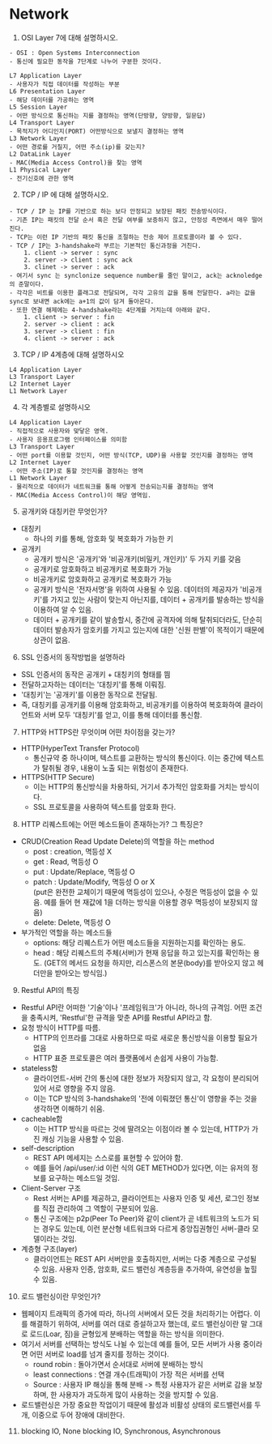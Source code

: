 # Network

1. OSI Layer 7에 대해 설명하시오.
```
- OSI : Open Systems Interconnection
- 통신에 필요한 동작을 7단계로 나누어 구분한 것이다.

L7 Application Layer
- 사용자가 직접 데이터를 작성하는 부분
L6 Presentation Layer
- 해당 데이터를 가공하는 영역
L5 Session Layer
- 어떤 방식으로 통신하는 지를 결정하는 영역(단방향, 양방향, 일문답)
L4 Transport Layer
- 목적지가 어디인지(PORT) 어떤방식으로 보낼지 결정하는 영역
L3 Network Layer
- 어떤 경로를 거칠지, 어떤 주소(ip)를 갖는지?
L2 DataLink Layer
- MAC(Media Access Control)을 찾는 영역
L1 Physical Layer
- 전기신호에 관한 영역
```

2. TCP / IP 에 대해 설명하시오.
```
- TCP / IP 는 IP를 기반으로 하는 보다 안정되고 보장된 패킷 전송방식이다.
- 기존 IP는 패킷의 전달 순서 혹은 전달 여부를 보증하지 않고, 안정성 측면에서 매우 떨어진다.
- TCP는 이런 IP 기반의 패킷 통신을 조절하는 전송 제어 프로토콜이라 볼 수 있다. 
- TCP / IP는 3-handshake라 부르는 기본적인 통신과정을 거친다.
    1. client -> server : sync 
    2. server -> client : sync ack
    3. clinet -> server : ack
- 여기서 sync 는 synclonize sequence number를 줄인 말이고, ack는 acknoledge의 준말이다.
- 각각은 비트를 이용한 플래그로 전달되며, 각각 고유의 값을 통해 전달한다. a라는 값을 sync로 보내면 ack에는 a+1의 값이 담겨 돌아온다.
- 또한 연결 해제에는 4-handshake라는 4단계를 거치는데 아래와 같다.
    1. client -> server : fin
    2. server -> client : ack
    3. server -> client : fin
    4. client -> server : ack
```
3. TCP / IP 4계층에 대해 설명하시오
```
L4 Application Layer
L3 Transport Layer
L2 Internet Layer
L1 Network Layer
```
4. 각 계층별로 설명하시오
```
L4 Application Layer
- 직접적으로 사용자와 맞닿은 영역. 
- 사용자 응용프로그램 인터페이스를 의미함
L3 Transport Layer
- 어떤 port를 이용할 것인지, 어떤 방식(TCP, UDP)을 사용할 것인지를 결정하는 영역
L2 Internet Layer
- 어떤 주소(IP)로 통할 것인지를 결정하는 영역
L1 Network Layer
- 물리적으로 데이터가 네트워크를 통해 어떻게 전송되는지를 결정하는 영역
- MAC(Media Access Control)이 해당 영역임.
```

5. 공개키와 대칭키란 무엇인가?
- 대칭키 
    - 하나의 키를 통해, 암호화 및 복호화가 가능한 키
- 공개키
    - 공개키 방식은 '공개키'와 '비공개키(비밀키, 개인키)' 두 가지 키를 갖음
    - 공개키로 암호화하고 비공개키로 복호화가 가능
    - 비공개키로 암호화하고 공개키로 복호화가 가능
    - 공개키 방식은 '전자서명'을 위하여 사용될 수 있음. 데이터의 제공자가 '비공개키'를 가지고 있는 사람이 맞는지 아닌지를, 데이터 + 공개키를 발송하는 방식을 이용하여 알 수 있음.
    - 데이터 + 공개키를 같이 발송할시, 중간에 공격자에 의해 탈취되더라도, 단순히 데이터 발송자가 암호키를 가지고 있는지에 대한 '신원 판별'이 목적이기 때문에 상관이 없음.

6. SSL 인증서의 동작방법을 설명하라
- SSL 인증서의 동작은 공개키 + 대칭키의 형태를 띔
- 전달하고자하는 데이터는 '대칭키'를 통해 이뤄짐.
- '대칭키'는 '공개키'를 이용한 동작으로 전달됨.
- 즉, 대칭키를 공개키를 이용해 암호화하고, 비공개키를 이용하여 복호화하여 클라이언트와 서버 모두 '대칭키'를 얻고, 이를 통해 데이터를 통신함.

7. HTTP와 HTTPS란 무엇이며 어떤 차이점을 갖는가?
- HTTP(HyperText Transfer Protocol)
    - 통신규약 중 하나이며, 텍스트를 교환하는 방식의 통신이다. 이는 중간에 텍스트가 탈취될 경우, 내용이 노출 되는 위험성이 존재한다.
- HTTPS(HTTP Secure)
    - 이는 HTTP의 통신방식을 차용하되, 거기서 추가적인 암호화를 거치는 방식이다.
    - SSL 프로토콜을 사용하여 텍스트를 암호화 한다.

8. HTTP 리퀘스트에는 어떤 메소드들이 존재하는가? 그 특징은?
- CRUD(Creation Read Update Delete)의 역할을 하는 method
    - post  : creation, 멱등성 X
    - get   : Read, 멱등성 O
    - put   : Update/Replace, 멱등성 O
    - patch : Update/Modify, 멱등성 O or X<br>
    (put은 완전한 교체이기 때문에 멱등성이 있으나, 수정은 멱등성이 없을 수 있음. 예를 들어 현 재값에 1을 더하는 방식을 이용할 경우 멱등성이 보장되지 않음)
    - delete: Delete, 멱등성 O
- 부가적인 역할을 하는 메소드들
    - options: 해당 리퀘스트가 어떤 메소드들을 지원하는지를 확인하는 용도.
    - head  : 해당 리퀘스트의 주체(서버)가 현재 응답을 하고 있는지를 확인하는 용도. (GET의 메서드 요청을 하지만, 리스폰스의 본문(body)를 받아오지 않고 헤더만을 받아오는 방식임.)

9. Restful API의 특징
- Restful API란 어떠한 '기술'이나 '프레임워크'가 아니라, 하나의 규격임. 어떤 조건을 충족시켜, 'Restful'한 규격을 맞춘 API를 Restful API라고 함.
- 요청 방식이 HTTP를 따름.
    - HTTP의 인프라를 그대로 사용하므로 따로 새로운 통신방식을 이용할 필요가 없음
    - HTTP 표쥰 프로토콜은 여러 플랫폼에서 손쉽게 사용이 가능함.
- stateless함
    - 클라이언트-서버 간의 통신에 대한 정보가 저장되지 않고, 각 요청이 분리되어 있어 서로 영향을 주지 않음.
    - 이는 TCP 방식의 3-handshake의 '전에 이뤄졌던 통신'이 영향을 주는 것을 생각하면 이해하기 쉬움.
- cacheable함
    - 이는 HTTP 방식을 따르는 것에 딸려오는 이점이라 볼 수 있는데, HTTP가 가진 캐싱 기능을 사용할 수 있음.
- self-description
    - REST API 메세지는 스스로를 표현할 수 있어야 함.
    - 예를 들어 /api/user/:id 이런 식의 GET METHOD가 있다면, 이는 유저의 정보를 요구하는 메소드일 것임.
- Client-Server 구조
    - Rest 서버는 API를 제공하고, 클라이언트는 사용자 인증 및 세션, 로그인 정보를 직접 관리하여 그 역할이 구분되어 있음.
    - 통신 구조에는 p2p(Peer To Peer)와 같이 client가 곧 네트워크의 노드가 되는 경우도 있는데, 이런 분산형 네트워크와 다르게 중앙집권형인 서버-클라 모델이라는 것임.
- 계층형 구조(layer) 
    - 클라이언트는 REST API 서버만을 호출하지만, 서버는 다중 계층으로 구성될 수 있음. 사용자 인증, 암호화, 로드 밸런싱 계층등을 추가하여, 유연성을 높힐 수 있음.

10. 로드 밸런싱이란 무엇인가?
- 웹페이지 트래픽의 증가에 따라, 하나의 서버에서 모든 것을 처리하기는 어렵다. 이를 해결하기 위하여, 서버를 여러 대로 증설하고자 했는데, 로드 밸런싱이란 말 그대로 로드(Loar, 짐)을 균형있게 분배하는 역할을 하는 방식을 의미한다.
- 여기서 서버를 선택하는 방식도 나뉠 수 있는데 예를 들어, 모든 서버가 사용 중이라면 어떤 서버로 load를 넘겨 줄지를 정하는 것이다.
    - round robin : 돌아가면서 순서대로 서버에 분배하는 방식
    - least connections : 연결 개수(트래픽)이 가장 적은 서버를 선택
    - Source : 사용자 IP 해싱을 통해 분배 -> 특정 사용자가 같은 서버로 감을 보장하며, 한 사용자가 과도하게 많이 사용하는 것을 방지할 수 있음.
- 로드밸런싱은 가장 중요한 작업이기 때문에 활성과 비활성 상태의 로드밸런서를 두 개, 이중으로 두어 장애에 대비한다.

11. blocking IO, None blocking IO, Synchronous, Asynchronous
